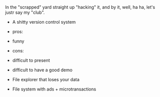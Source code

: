 In the "scrapped" yard straight up "hacking" it, and by it, well, ha ha, let's justr say my "club".

- A shitty version control system
 - pros:
  - funny
 - cons:
  - difficult to present
  - difficult to have a good demo

- File explorer that loses your data
- File system with ads + microtransactions
